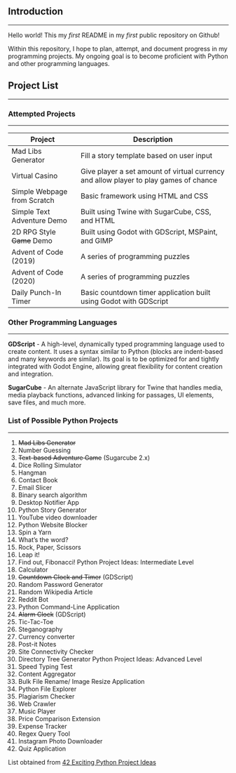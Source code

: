 ## Introduction
----------------

Hello world! This my *first* README in my *first* public repository on Github!

Within this repository, I hope to plan, attempt, and document progress
in my programming projects.
My ongoing goal is to become proficient with Python and other programming languages.


## Project List
---------------


### Attempted Projects
------------------------

Project | Description
------------ | -------------
Mad Libs Generator  | Fill a story template based on user input
Virtual Casino  | Give player a set amount of virtual currency and allow player to play games of chance
Simple Webpage from Scratch | Basic framework using HTML and CSS
Simple Text Adventure Demo | Built using Twine with SugarCube, CSS, and HTML
2D RPG Style ~~Game~~ Demo | Built using Godot with GDScript, MSPaint, and GIMP
Advent of Code (2019) | A series of programming puzzles
Advent of Code (2020) | A series of programming puzzles
Daily Punch-In Timer | Basic countdown timer application built using Godot with GDScript

### Other Programming Languages
-------------------------

**GDScript** - A high-level, dynamically typed programming language used to create content. It uses a syntax similar to Python (blocks are indent-based and many keywords are similar). Its goal is to be optimized for and tightly integrated with Godot Engine, allowing great flexibility for content creation and integration.

**SugarCube** - An alternate JavaScript library for Twine that handles media, media playback functions, advanced linking for passages, UI elements, save files, and much more.

### List of Possible Python Projects
----------------------------------
1. ~~Mad Libs Generator~~
2. Number Guessing
3. ~~Text-based Adventure Game~~ (Sugarcube 2.x)
4. Dice Rolling Simulator
5. Hangman
6. Contact Book
7. Email Slicer
8. Binary search algorithm
9. Desktop Notifier App
10. Python Story Generator
11. YouTube video downloader
12. Python Website Blocker
13. Spin a Yarn
14. What’s the word?
15. Rock, Paper, Scissors
16. Leap it!
17. Find out, Fibonacci!
Python Project Ideas: Intermediate Level
18. Calculator
19. ~~Countdown Clock and Timer~~ (GDScript)
20. Random Password Generator
21. Random Wikipedia Article
22. Reddit Bot
23. Python Command-Line Application
24. ~~Alarm Clock~~ (GDScript)
25. Tic-Tac-Toe
26. Steganography
27. Currency converter
28. Post-it Notes
29. Site Connectivity Checker
30. Directory Tree Generator
Python Project Ideas: Advanced Level
31. Speed Typing Test
32. Content Aggregator
33. Bulk File Rename/ Image Resize Application
34. Python File Explorer
35. Plagiarism Checker
36. Web Crawler
37. Music Player
38. Price Comparison Extension
39. Expense Tracker
40. Regex Query Tool
41. Instagram Photo Downloader
42. Quiz Application

List obtained from [42 Exciting Python Project Ideas](https://www.upgrad.com/blog/python-projects-ideas-topics-beginners/)
